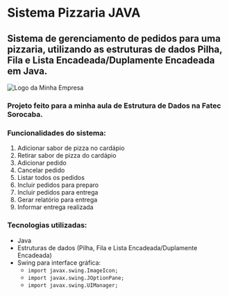 # Sistema Pizzaria JAVA

## Sistema de gerenciamento de pedidos para uma pizzaria, utilizando as estruturas de dados Pilha, Fila e Lista Encadeada/Duplamente Encadeada em Java.

<img src="https://cdn.discordapp.com/attachments/1225887439864725546/1246269271575760958/image.png?ex=665bc634&is=665a74b4&hm=f9d2ee91823fc41f8001dcf00b1d00439dd2068dc821e54c09a4581538b8231b&" alt="Logo da Minha Empresa">

### Projeto feito para a minha aula de Estrutura de Dados na Fatec Sorocaba.

### Funcionalidades do sistema:
1. Adicionar sabor de pizza no cardápio
2. Retirar sabor de pizza do cardápio
3. Adicionar pedido
4. Cancelar pedido
5. Listar todos os pedidos
6. Incluir pedidos para preparo
7. Incluir pedidos para entrega
8. Gerar relatório para entrega
9. Informar entrega realizada

### Tecnologias utilizadas:
- Java
- Estruturas de dados (Pilha, Fila e Lista Encadeada/Duplamente Encadeada)
- Swing para interface gráfica:
  - `import javax.swing.ImageIcon;`
  - `import javax.swing.JOptionPane;`
  - `import javax.swing.UIManager;`

